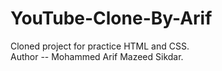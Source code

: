 # YouTube-Clone-By-Arif
Cloned project for practice HTML and CSS.
<br>
Author -- Mohammed Arif Mazeed Sikdar.
